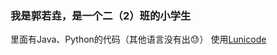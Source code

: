 ### 我是郭若垚，是一个二（2）班的小学生
里面有Java、Python的代码（其他语言没有出😓）
使用[Lunicode](https://lunicode.com/bigtext "打开Lunicode的ASCII Art")                                                                                                                
                                                                                                                
                                                                                                                
                                                                                                                